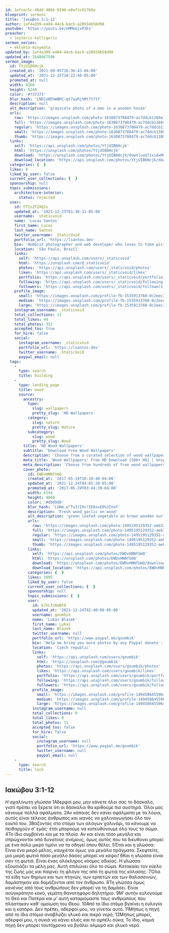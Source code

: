 ```yaml
---
id: 1efcec5c-46dd-406b-8196-e0af1c61769a
blueprint: sermons
title: 'Ιακώβου 3:1-12'
author: 1af4a399-e484-44c6-bacb-a28934b58d98
youtube: 'https://youtu.be/nMMeGjxP3ks'
preacher:
  - leyteris-kalligeris
sermon_series:
  - ektakta-minymata
updated_by: 1af4a399-e484-44c6-bacb-a28934b58d98
updated_at: 1640467596
sermon_image:
  id: YtjUIB6Hcjk
  created_at: '2021-09-05T16:36:43-04:00'
  updated_at: '2021-12-25T10:22:46-05:00'
  promoted_at: null
  width: 4160
  height: 6240
  color: '#737373'
  blur_hash: 'LND]o8D%WBM{~qt7ayRj%Mt7t7t7'
  description: null
  alt_description: 'grayscale photo of a man in a wooden house'
  urls:
    raw: 'https://images.unsplash.com/photo-1630873708479-ac7ddcb1389a?ixid=MnwxNjM3NDl8MHwxfHNlYXJjaHw0OXx8U2hpcCUyN3MlMjB3aGVlbHxlbnwwfHx8fDE2NDA0Njc0MTg&ixlib=rb-1.2.1'
    full: 'https://images.unsplash.com/photo-1630873708479-ac7ddcb1389a?crop=entropy&cs=srgb&fm=jpg&ixid=MnwxNjM3NDl8MHwxfHNlYXJjaHw0OXx8U2hpcCUyN3MlMjB3aGVlbHxlbnwwfHx8fDE2NDA0Njc0MTg&ixlib=rb-1.2.1&q=85'
    regular: 'https://images.unsplash.com/photo-1630873708479-ac7ddcb1389a?crop=entropy&cs=tinysrgb&fit=max&fm=jpg&ixid=MnwxNjM3NDl8MHwxfHNlYXJjaHw0OXx8U2hpcCUyN3MlMjB3aGVlbHxlbnwwfHx8fDE2NDA0Njc0MTg&ixlib=rb-1.2.1&q=80&w=1080'
    small: 'https://images.unsplash.com/photo-1630873708479-ac7ddcb1389a?crop=entropy&cs=tinysrgb&fit=max&fm=jpg&ixid=MnwxNjM3NDl8MHwxfHNlYXJjaHw0OXx8U2hpcCUyN3MlMjB3aGVlbHxlbnwwfHx8fDE2NDA0Njc0MTg&ixlib=rb-1.2.1&q=80&w=400'
    thumb: 'https://images.unsplash.com/photo-1630873708479-ac7ddcb1389a?crop=entropy&cs=tinysrgb&fit=max&fm=jpg&ixid=MnwxNjM3NDl8MHwxfHNlYXJjaHw0OXx8U2hpcCUyN3MlMjB3aGVlbHxlbnwwfHx8fDE2NDA0Njc0MTg&ixlib=rb-1.2.1&q=80&w=200'
  links:
    self: 'https://api.unsplash.com/photos/YtjUIB6Hcjk'
    html: 'https://unsplash.com/photos/YtjUIB6Hcjk'
    download: 'https://unsplash.com/photos/YtjUIB6Hcjk/download?ixid=MnwxNjM3NDl8MHwxfHNlYXJjaHw0OXx8U2hpcCUyN3MlMjB3aGVlbHxlbnwwfHx8fDE2NDA0Njc0MTg'
    download_location: 'https://api.unsplash.com/photos/YtjUIB6Hcjk/download?ixid=MnwxNjM3NDl8MHwxfHNlYXJjaHw0OXx8U2hpcCUyN3MlMjB3aGVlbHxlbnwwfHx8fDE2NDA0Njc0MTg'
  categories: {  }
  likes: 0
  liked_by_user: false
  current_user_collections: {  }
  sponsorship: null
  topic_submissions:
    architecture-interior:
      status: rejected
  user:
    id: FTIsZfZXQ2s
    updated_at: '2021-12-25T01:30:11-05:00'
    username: _staticvoid
    name: 'Lucas Santos'
    first_name: Lucas
    last_name: Santos
    twitter_username: _StaticVoid
    portfolio_url: 'https://lsantos.dev'
    bio: 'Hobbist photographer and web developer who loves to take pictures of everything'
    location: 'São Paulo, Brazil'
    links:
      self: 'https://api.unsplash.com/users/_staticvoid'
      html: 'https://unsplash.com/@_staticvoid'
      photos: 'https://api.unsplash.com/users/_staticvoid/photos'
      likes: 'https://api.unsplash.com/users/_staticvoid/likes'
      portfolio: 'https://api.unsplash.com/users/_staticvoid/portfolio'
      following: 'https://api.unsplash.com/users/_staticvoid/following'
      followers: 'https://api.unsplash.com/users/_staticvoid/followers'
    profile_image:
      small: 'https://images.unsplash.com/profile-fb-1535913760-0c2eec360512.jpg?ixlib=rb-1.2.1&q=80&fm=jpg&crop=faces&cs=tinysrgb&fit=crop&h=32&w=32'
      medium: 'https://images.unsplash.com/profile-fb-1535913760-0c2eec360512.jpg?ixlib=rb-1.2.1&q=80&fm=jpg&crop=faces&cs=tinysrgb&fit=crop&h=64&w=64'
      large: 'https://images.unsplash.com/profile-fb-1535913760-0c2eec360512.jpg?ixlib=rb-1.2.1&q=80&fm=jpg&crop=faces&cs=tinysrgb&fit=crop&h=128&w=128'
    instagram_username: _staticvoid
    total_collections: 11
    total_likes: 44
    total_photos: 332
    accepted_tos: true
    for_hire: false
    social:
      instagram_username: _staticvoid
      portfolio_url: 'https://lsantos.dev'
      twitter_username: _StaticVoid
      paypal_email: null
  tags:
    -
      type: search
      title: building
    -
      type: landing_page
      title: wood
      source:
        ancestry:
          type:
            slug: wallpapers
            pretty_slug: 'HD Wallpapers'
          category:
            slug: nature
            pretty_slug: Nature
          subcategory:
            slug: wood
            pretty_slug: Wood
        title: 'HD Wood Wallpapers'
        subtitle: 'Download Free Wood Wallpapers'
        description: 'Choose from a curated selection of wood wallpapers for your mobile and desktop screens. Always free on Unsplash.'
        meta_title: 'Wood Wallpapers: Free HD Download [500+ HQ] | Unsplash'
        meta_description: 'Choose from hundreds of free wood wallpapers. Download HD wallpapers for free on Unsplash.'
        cover_photo:
          id: EWDvHNNfUmQ
          created_at: '2017-05-19T10:10:40-04:00'
          updated_at: '2021-12-24T04:01:20-05:00'
          promoted_at: '2017-05-20T03:44:39-04:00'
          width: 6144
          height: 4069
          color: '#d9d9d9'
          blur_hash: 'LGNm.w^Tu3?I0c?IE0xvE0%3Inof'
          description: 'Fresh wood garlic on wood'
          alt_description: 'green leafed vegetable on brown wooden surface'
          urls:
            raw: 'https://images.unsplash.com/photo-1495195129352-aeb325a55b65?ixlib=rb-1.2.1'
            full: 'https://images.unsplash.com/photo-1495195129352-aeb325a55b65?ixlib=rb-1.2.1&q=85&fm=jpg&crop=entropy&cs=srgb'
            regular: 'https://images.unsplash.com/photo-1495195129352-aeb325a55b65?ixlib=rb-1.2.1&q=80&fm=jpg&crop=entropy&cs=tinysrgb&w=1080&fit=max'
            small: 'https://images.unsplash.com/photo-1495195129352-aeb325a55b65?ixlib=rb-1.2.1&q=80&fm=jpg&crop=entropy&cs=tinysrgb&w=400&fit=max'
            thumb: 'https://images.unsplash.com/photo-1495195129352-aeb325a55b65?ixlib=rb-1.2.1&q=80&fm=jpg&crop=entropy&cs=tinysrgb&w=200&fit=max'
          links:
            self: 'https://api.unsplash.com/photos/EWDvHNNfUmQ'
            html: 'https://unsplash.com/photos/EWDvHNNfUmQ'
            download: 'https://unsplash.com/photos/EWDvHNNfUmQ/download'
            download_location: 'https://api.unsplash.com/photos/EWDvHNNfUmQ/download'
          categories: {  }
          likes: 2895
          liked_by_user: false
          current_user_collections: {  }
          sponsorship: null
          topic_submissions: {  }
          user:
            id: kJVLfz8wBt8
            updated_at: '2021-12-24T02:40:08-05:00'
            username: goumbik
            name: 'Lukas Blazek'
            first_name: Lukas
            last_name: Blazek
            twitter_username: null
            portfolio_url: 'https://www.paypal.me/goumbik'
            bio: 'Help me bring you more photos by any Paypal donate :-)'
            location: 'Czech republic'
            links:
              self: 'https://api.unsplash.com/users/goumbik'
              html: 'https://unsplash.com/@goumbik'
              photos: 'https://api.unsplash.com/users/goumbik/photos'
              likes: 'https://api.unsplash.com/users/goumbik/likes'
              portfolio: 'https://api.unsplash.com/users/goumbik/portfolio'
              following: 'https://api.unsplash.com/users/goumbik/following'
              followers: 'https://api.unsplash.com/users/goumbik/followers'
            profile_image:
              small: 'https://images.unsplash.com/profile-1494586455964-faceafd44a6f?ixlib=rb-1.2.1&q=80&fm=jpg&crop=faces&cs=tinysrgb&fit=crop&h=32&w=32'
              medium: 'https://images.unsplash.com/profile-1494586455964-faceafd44a6f?ixlib=rb-1.2.1&q=80&fm=jpg&crop=faces&cs=tinysrgb&fit=crop&h=64&w=64'
              large: 'https://images.unsplash.com/profile-1494586455964-faceafd44a6f?ixlib=rb-1.2.1&q=80&fm=jpg&crop=faces&cs=tinysrgb&fit=crop&h=128&w=128'
            instagram_username: null
            total_collections: 0
            total_likes: 0
            total_photos: 31
            accepted_tos: false
            for_hire: false
            social:
              instagram_username: null
              portfolio_url: 'https://www.paypal.me/goumbik'
              twitter_username: null
              paypal_email: null
    -
      type: search
      title: lock
---
```

## Ιακώβου 3:1-12
_Η αχαλίνωτη γλώσσα_
1Αδερφοί μου, μην κάνετε όλοι σας το δάσκαλο, γιατί πρέπει να ξέρετε ότι οι δάσκαλοι θα κριθούμε πιο αυστηρά. Όλοι μας κάνουμε πολλά σφάλματα. 2Αν κάποιος δεν κάνει σφάλματα με τα λόγια, αυτός είναι τέλειος άνθρωπος και ικανός να χαλιναγωγήσει όλο τον εαυτό του. 3Βάζοντας στο στόμα των αλόγων χαλινάρι, τα κάνουμε να πειθαρχούν σ’ εμάς· έτσι μπορούμε να κατευθύνουμε όλο τους το σώμα. 4Το ίδιο συμβαίνει και με τα πλοία. Αν και είναι τόσο μεγάλα και σπρώχνονται από δυνατούς ανέμους, όμως αυτός που τα διευθύνει μπορεί με ένα πολύ μικρό τιμόνι να τα οδηγεί όπου θέλει. 5Έτσι και η γλώσσα: Είναι ένα μικρό μέλος, καυχιέται όμως για μεγάλα πράγματα.
Σκεφτείτε, μια μικρή φωτιά πόσο μεγάλο δάσος μπορεί να κάψει! 6Και η γλώσσα είναι σαν τη φωτιά. Είναι ένας ολόκληρος κόσμος αδικίας. Η γλώσσα εξουσιάζει τα μέλη μας. Αυτή σπιλώνει όλο το σώμα. Κατακαίει τον κύκλο της ζωής μας και παίρνει τη φλόγα της από τη φωτιά της κόλασης. 7Όλα τα είδη των θηρίων και των πτηνών, των ερπετών και των θαλασσινών, δαμάστηκαν και δαμάζονται από τον άνθρωπο. 8Τη γλώσσα όμως κανένας από τους ανθρώπους δεν μπορεί να τη δαμάσει. Είναι ασυγκράτητο κακό, γεμάτη θανατηφόρο δηλητήριο. 9Μ’ αυτήν ευλογούμε το Θεό και Πατέρα και μ’ αυτή καταριόμαστε τους ανθρώπους που πλάστηκαν καθ’ ομοίωση του Θεού. 10Από το ίδιο στόμα βγαίνει η ευλογία και η κατάρα. Δεν πρέπει, αδερφοί μου, να γίνεται αυτό. 11Μήπως η πηγή από το ίδιο στόμιο αναβλύζει γλυκό και πικρό νερό; 12Μήπως μπορεί, αδερφοί μου, η συκιά να κάνει ελιές και το αμπέλι σύκα; Το ίδιο, καμιά πηγή δεν μπορεί ταυτόχρονα να βγάλει αλμυρό και γλυκό νερό.